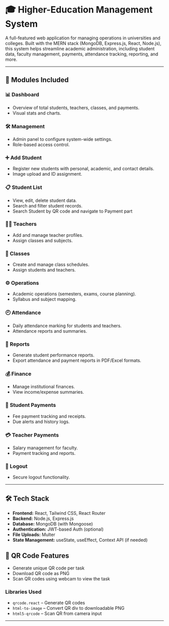 # 🎓 Higher-Education Management System

A full-featured web application for managing operations in universities and colleges. Built with the MERN stack (MongoDB, Express.js, React, Node.js), this system helps streamline academic administration, including student data, faculty management, payments, attendance tracking, reporting, and more.

---

## 📁 Modules Included

### 📊 Dashboard
- Overview of total students, teachers, classes, and payments.
- Visual stats and charts.

### 🛠️ Management
- Admin panel to configure system-wide settings.
- Role-based access control.

### ➕ Add Student
- Register new students with personal, academic, and contact details.
- Image upload and ID assignment.

### 📋 Student List
- View, edit, delete student data.
- Search and filter student records.
- Search Student by QR code and navigate to Payment part

### 👨‍🏫 Teachers
- Add and manage teacher profiles.
- Assign classes and subjects.

### 🏫 Classes
- Create and manage class schedules.
- Assign students and teachers.

### ⚙️ Operations
- Academic operations (semesters, exams, course planning).
- Syllabus and subject mapping.

### 🕘 Attendance
- Daily attendance marking for students and teachers.
- Attendance reports and summaries.

### 📄 Reports
- Generate student performance reports.
- Export attendance and payment reports in PDF/Excel formats.

### 💰 Finance
- Manage institutional finances.
- View income/expense summaries.

### 💸 Student Payments
- Fee payment tracking and receipts.
- Due alerts and history logs.

### 💳 Teacher Payments
- Salary management for faculty.
- Payment tracking and reports.

### 🔐 Logout
- Secure logout functionality.

---

## 🛠️ Tech Stack

- **Frontend:** React, Tailwind CSS, React Router
- **Backend:** Node.js, Express.js
- **Database:** MongoDB (with Mongoose)
- **Authentication:** JWT-based Auth (optional)
- **File Uploads:** Multer
- **State Management:** useState, useEffect, Context API (if needed)

## 📱 QR Code Features

- Generate unique QR code per task
- Download QR code as PNG
- Scan QR codes using webcam to view the task

### Libraries Used
- `qrcode.react` – Generate QR codes
- `html-to-image` – Convert QR div to downloadable PNG
- `html5-qrcode` – Scan QR from camera input


---


